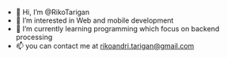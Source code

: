 - 👋 Hi, I’m @RikoTarigan
- 👀 I’m interested in Web and mobile development
- 🌱 I’m currently learning programming which focus on backend processing
- 📫 you can contact me at rikoandri.tarigan@gmail.com

<!---
RikoTarigan/RikoTarigan is a ✨ special ✨ repository because its `README.md` (this file) appears on your GitHub profile.
You can click the Preview link to take a look at your changes.
--->
